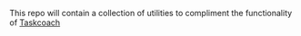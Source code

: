 This repo will contain a collection of utilities to compliment the functionality of [Taskcoach](www.taskcoach.org)
